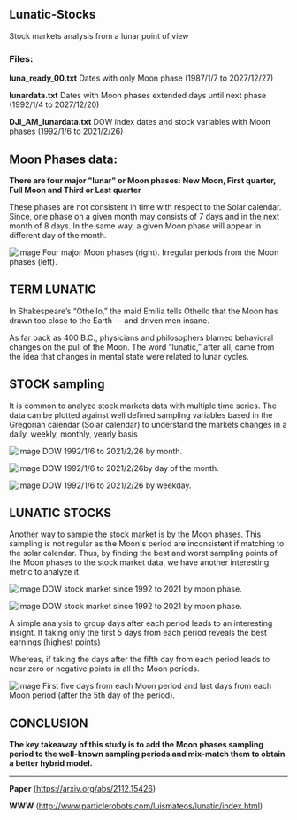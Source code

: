 ## Lunatic-Stocks
Stock markets analysis from a lunar point of view

### Files:

**luna_ready_00.txt** Dates with only Moon phase (1987/1/7 to 2027/12/27)

**lunardata.txt** Dates with Moon phases extended days until next phase (1992/1/4 to 2027/12/20)

**DJI_AM_lunardata.txt** DOW index dates and stock variables with Moon phases (1992/1/6 to  2021/2/26)

## Moon Phases data:

**There are four major "lunar" or Moon phases: New Moon, First quarter, Full Moon and Third or Last quarter**

These phases are not consistent in time with respect to the Solar calendar. Since, one phase on a given month may consists of 7 days and in the next month of 8 days. In the same way, a given Moon phase will appear in different day of the month. 

![image](https://user-images.githubusercontent.com/94204361/178409172-4dceab74-acf8-4757-a4a6-87ea4ff2b683.png)
Four major Moon phases (right). Irregular periods from the Moon phases (left).

## TERM LUNATIC

In Shakespeare’s “Othello,” the maid Emilia tells Othello that the Moon has drawn too close to the Earth — and driven men insane.

As far back as 400 B.C., physicians and philosophers blamed behavioral changes on the pull of the Moon. The word “lunatic,” after all, came from the idea that changes in mental state were related to lunar cycles.

## STOCK sampling

It is common to analyze stock markets data with multiple time series. The data can be plotted against well defined sampling variables based in the Gregorian calendar (Solar calendar) to understand the markets changes in a daily, weekly, monthly, yearly basis 

![image](https://user-images.githubusercontent.com/94204361/178409017-31428623-5aa8-4a1e-9995-e150ee6c4c21.png)
DOW 1992/1/6 to  2021/2/26 by month.

![image](https://user-images.githubusercontent.com/94204361/178409061-9f6211a0-7177-4479-a748-16317e0d3ad8.png)
DOW 1992/1/6 to  2021/2/26by day of the month.

![image](https://user-images.githubusercontent.com/94204361/178409105-5058a53c-eafe-49a1-9bbf-32434cbcea4e.png)
DOW 1992/1/6 to  2021/2/26 by weekday.

## LUNATIC STOCKS

Another way to sample the stock market is by the Moon phases. This sampling is not regular as the Moon's period are inconsistent if matching to the solar calendar. Thus, by finding the best and worst sampling points of the Moon phases to the stock market data, we have another interesting metric to analyze it.

![image](https://user-images.githubusercontent.com/94204361/178409507-0a682091-ff1c-462b-81dc-3aa04fbc0971.png)
DOW stock market since 1992 to 2021 by moon phase.

![image](https://user-images.githubusercontent.com/94204361/178409595-44d304b5-e1a5-4b14-9c2f-bd3fb76a214e.png)
DOW stock market since 1992 to 2021 by moon phase.

A simple analysis to group days after each period leads to an interesting insight. If taking only the first 5 days from each period reveals the best earnings (highest points)

Whereas, if taking the days after the fifth day from each period leads to near zero or negative points in all the Moon periods.

![image](https://user-images.githubusercontent.com/94204361/178409828-40b612a9-9b27-4c2f-872e-006680b0a3d0.png)
First five days from each Moon period and last days from each Moon period (after the 5th day of the period).

## CONCLUSION

**The key takeaway of this study is to add the Moon phases sampling period to the well-known sampling periods and mix-match them to obtain a better hybrid model.**

---

**Paper** (https://arxiv.org/abs/2112.15426)

**WWW** (http://www.particlerobots.com/luismateos/lunatic/index.html)
